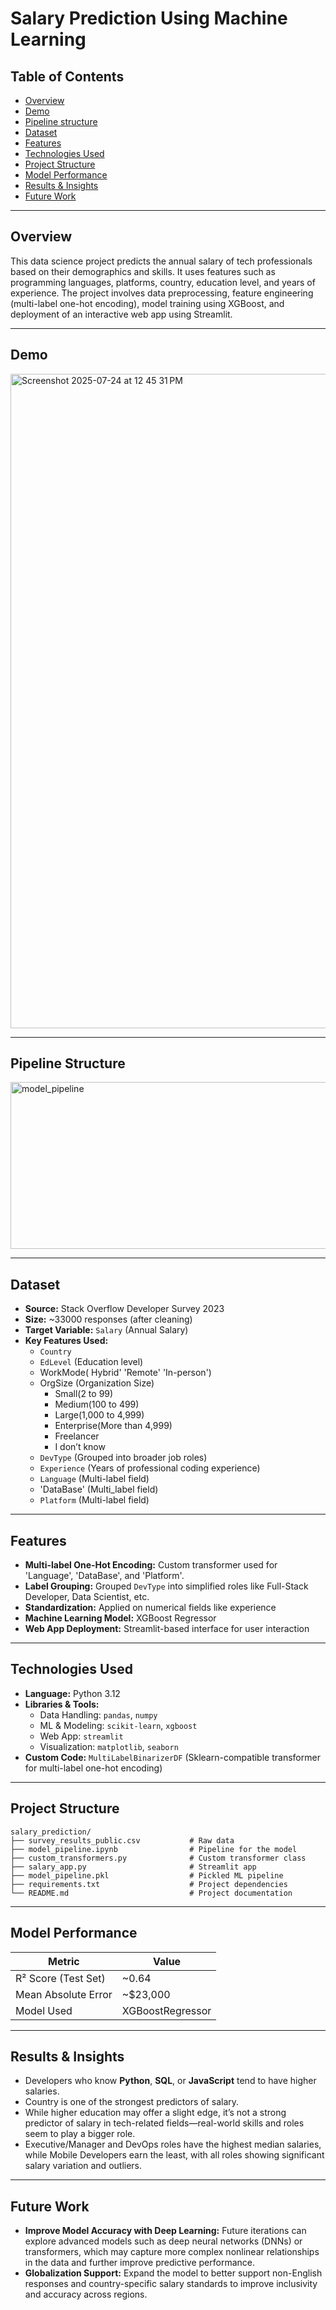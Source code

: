# Salary Prediction Using Machine Learning

## Table of Contents
- [Overview](#overview)
- [Demo](demo)
- [Pipeline structure](#pipeline-structure)
- [Dataset](#dataset)
- [Features](#features)
- [Technologies Used](#technologies-used)
- [Project Structure](#project-structure)
- [Model Performance](#model-performance)
- [Results & Insights](#results--insights)
- [Future Work](#future-work)


---

## Overview

This data science project predicts the annual salary of tech professionals based on their demographics and skills. It uses features such as programming languages, platforms, country, education level, and years of experience. The project involves data preprocessing, feature engineering (multi-label one-hot encoding), model training using XGBoost, and deployment of an interactive web app using Streamlit.

---

## Demo

<img width="979" height="1047" alt="Screenshot 2025-07-24 at 12 45 31 PM" src="https://github.com/user-attachments/assets/23bd37ac-4d67-4c54-a8db-e375b678b393" />



---


## Pipeline Structure
<img width="736" height="267" alt="model_pipeline" src="https://github.com/user-attachments/assets/0e5a4777-b39c-44f6-8fc8-a5c87fba5f5f" />




---
## Dataset

- **Source:** Stack Overflow Developer Survey 2023
- **Size:** ~33000 responses (after cleaning)
- **Target Variable:** `Salary` (Annual Salary)
- **Key Features Used:**
  - `Country`
  - `EdLevel` (Education level)
  - WorkMode( Hybrid' 'Remote' 'In-person') 
  - OrgSize  (Organization Size)
    - Small(2 to 99)   
    - Medium(100 to 499)
    - Large(1,000 to 4,999)
    - Enterprise(More than 4,999)
    - Freelancer
    - I don’t know
  - `DevType` (Grouped into broader job roles)
  - `Experience` (Years of professional coding experience)
  - `Language` (Multi-label field)
  - 'DataBase' (Multi_label field)
  - `Platform` (Multi-label field)
  

---

## Features

- **Multi-label One-Hot Encoding:** Custom transformer used for 'Language', 'DataBase', and 'Platform'.
- **Label Grouping:** Grouped `DevType` into simplified roles like Full-Stack Developer, Data Scientist, etc.
- **Standardization:** Applied on numerical fields like experience
- **Machine Learning Model:** XGBoost Regressor
- **Web App Deployment:** Streamlit-based interface for user interaction

---

## Technologies Used

- **Language:** Python 3.12
- **Libraries & Tools:**
  - Data Handling: `pandas`, `numpy`
  - ML & Modeling: `scikit-learn`, `xgboost`
  - Web App: `streamlit`
  - Visualization: `matplotlib`, `seaborn`
- **Custom Code:** `MultiLabelBinarizerDF` (Sklearn-compatible transformer for multi-label one-hot encoding)

---

## Project Structure
```text
salary_prediction/
├── survey_results_public.csv           # Raw data
├── model_pipeline.ipynb                # Pipeline for the model              
├── custom_transformers.py              # Custom transformer class
├── salary_app.py                       # Streamlit app
├── model_pipeline.pkl                  # Pickled ML pipeline
├── requirements.txt                    # Project dependencies
└── README.md                           # Project documentation
```
---

## Model Performance

| Metric               | Value          |
|----------------------|----------------|
| R² Score (Test Set)  | ~0.64          |
| Mean Absolute Error  | ~$23,000        |
| Model Used           | XGBoostRegressor |

---

## Results & Insights

-  Developers who know **Python**, **SQL**, or **JavaScript** tend to have higher salaries.
-  Country is one of the strongest predictors of salary.
-  While higher education may offer a slight edge, it’s not a strong predictor of salary
   in tech-related fields—real-world skills and roles seem to play a bigger role.
-  Executive/Manager and DevOps roles have the highest median salaries, while Mobile Developers earn the least, with all roles
   showing significant salary variation and outliers.

--- 

## Future Work

- **Improve Model Accuracy with Deep Learning:** Future iterations can explore advanced models such as deep neural networks 
  (DNNs) or transformers, which may capture more complex nonlinear relationships in the data and further improve predictive performance.
- **Globalization Support:** Expand the model to better support non-English responses and country-specific salary standards
  to improve inclusivity and accuracy across regions.


















